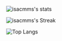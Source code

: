 <!-- ## Hi there 👋 -->

<!--
**isacmms/isacmms** is a ✨ _special_ ✨ repository because its `README.md` (this file) appears on your GitHub profile.

Here are some ideas to get you started:

- 🔭 I’m currently working on ...
- 🌱 I’m currently learning ...
- 👯 I’m looking to collaborate on ...
- 🤔 I’m looking for help with ...
- 💬 Ask me about ...
- 📫 How to reach me: ...
- 😄 Pronouns: ...
- ⚡ Fun fact: ...
-->

![isacmms's stats](https://github-readme-stats-three-lime-86.vercel.app/api?username=isacmms&theme=transparent&show_icons=true&hide_border=true&count_private=true&layout=compact&show=prs_merged,prs_merged_percentage)

![isacmms's Streak](https://github-readme-streak-stats.herokuapp.com/?user=isacmms&theme=vue-dark&theme=transparent&show_icons=true&hide_border=true&count_private=true&layout=compact)

![Top Langs](https://github-readme-stats-three-lime-86.vercel.app/api/top-langs/?username=isacmms&theme=transparent&show_icons=true&hide_border=true&count_private=true&layout=compact&langs_count=20)
<!-- ![isacmms's Top Languages](https://github-readme-stats-three-lime-86.vercel.app/api/top-langs/?username=isacmms&theme=dark&show_icons=true&hide_border=true&count_private=true&layout=compact) -->
